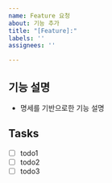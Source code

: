 ```yaml
---
name: Feature 요청
about: 기능 추가
title: "[Feature]:"
labels: ''
assignees: ''

---
```


## 기능 설명
- 명세를 기반으로한 기능 설명

## Tasks
- [ ] todo1
- [ ] todo2
- [ ] todo3
